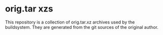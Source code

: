 # orig.tar xzs

This repository is a collection of orig.tar.xz archives used by the buildsystem. They are generated from the git sources of the original author.
